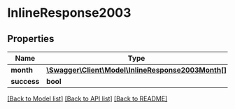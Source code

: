 # InlineResponse2003

## Properties
Name | Type | Description | Notes
------------ | ------------- | ------------- | -------------
**month** | [**\Swagger\Client\Model\InlineResponse2003Month[]**](InlineResponse2003Month.md) |  | [optional] 
**success** | **bool** |  | [optional] 

[[Back to Model list]](../../README.md#documentation-for-models) [[Back to API list]](../../README.md#documentation-for-api-endpoints) [[Back to README]](../../README.md)

